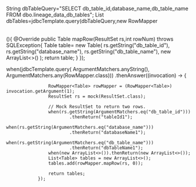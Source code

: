 String dbTableQuery="SELECT db_table_id,database_name,db_table_name FROM dbo.lineage_data_db_tables";
		List<Table> dbTables=jdbcTemplate.query(dbTableQuery,new RowMapper<Table>(){
			@Override
			public Table mapRow(ResultSet rs,int rowNum) throws SQLException{
				Table table= new Table(
						rs.getString("db_table_id"),
						rs.getString("database_name"),
						rs.getString("db_table_name"),
						new ArrayList<>()
				);
				return table;
			}
		});






when(jdbcTemplate.query(
                        ArgumentMatchers.anyString(), ArgumentMatchers.any(RowMapper.class)))
                .thenAnswer((invocation) -> {

                    RowMapper<Table> rowMapper = (RowMapper<Table>) invocation.getArgument(1);
                    ResultSet rs = mock(ResultSet.class);

                    // Mock ResultSet to return two rows.
                    when(rs.getString(ArgumentMatchers.eq("db_table_id")))
                            .thenReturn("tableId1");
                    when(rs.getString(ArgumentMatchers.eq("database_name")))
                            .thenReturn("databaseName1");
                    when(rs.getString(ArgumentMatchers.eq("db_table_name")))
                            .thenReturn("dbTableName1");
                    when(new ArrayList<>()).thenReturn(new ArrayList<>());
                    List<Table> tables = new ArrayList<>();
                    tables.add(rowMapper.mapRow(rs, 0));

                    return tables;
                });
